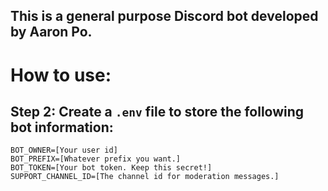 ## This is a general purpose Discord bot developed by Aaron Po.

# How to use:

## Step 2: Create a `.env` file to store the following bot information:

```env
BOT_OWNER=[Your user id]
BOT_PREFIX=[Whatever prefix you want.]
BOT_TOKEN=[Your bot token. Keep this secret!]
SUPPORT_CHANNEL_ID=[The channel id for moderation messages.]
```
